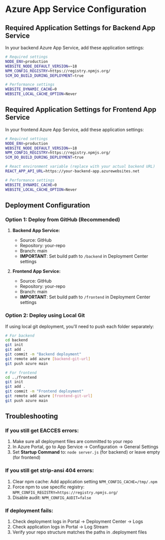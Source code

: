 # Azure App Service Configuration

## Required Application Settings for Backend App Service

In your backend Azure App Service, add these application settings:

```bash
# Required settings
NODE_ENV=production
WEBSITE_NODE_DEFAULT_VERSION=~18
NPM_CONFIG_REGISTRY=https://registry.npmjs.org/
SCM_DO_BUILD_DURING_DEPLOYMENT=true

# Performance settings
WEBSITE_DYNAMIC_CACHE=0
WEBSITE_LOCAL_CACHE_OPTION=Never
```

## Required Application Settings for Frontend App Service

In your frontend Azure App Service, add these application settings:

```bash
# Required settings  
NODE_ENV=production
WEBSITE_NODE_DEFAULT_VERSION=~18
NPM_CONFIG_REGISTRY=https://registry.npmjs.org/
SCM_DO_BUILD_DURING_DEPLOYMENT=true

# React environment variable (replace with your actual backend URL)
REACT_APP_API_URL=https://your-backend-app.azurewebsites.net

# Performance settings
WEBSITE_DYNAMIC_CACHE=0
WEBSITE_LOCAL_CACHE_OPTION=Never
```

## Deployment Configuration

### Option 1: Deploy from GitHub (Recommended)

1. **Backend App Service:**
   - Source: GitHub
   - Repository: your-repo
   - Branch: main
   - **IMPORTANT**: Set build path to `/backend` in Deployment Center settings

2. **Frontend App Service:**
   - Source: GitHub  
   - Repository: your-repo
   - Branch: main
   - **IMPORTANT**: Set build path to `/frontend` in Deployment Center settings

### Option 2: Deploy using Local Git

If using local git deployment, you'll need to push each folder separately:

```bash
# For backend
cd backend
git init
git add .
git commit -m "Backend deployment"
git remote add azure [backend-git-url]
git push azure main

# For frontend  
cd ../frontend
git init
git add .
git commit -m "Frontend deployment"  
git remote add azure [frontend-git-url]
git push azure main
```

## Troubleshooting

### If you still get EACCES errors:
1. Make sure all deployment files are committed to your repo
2. In Azure Portal, go to App Service → Configuration → General Settings
3. Set **Startup Command** to: `node server.js` (for backend) or leave empty (for frontend)

### If you still get strip-ansi 404 errors:
1. Clear npm cache: Add application setting `NPM_CONFIG_CACHE=/tmp/.npm`
2. Force npm to use specific registry: `NPM_CONFIG_REGISTRY=https://registry.npmjs.org/`
3. Disable audit: `NPM_CONFIG_AUDIT=false`

### If deployment fails:
1. Check deployment logs in Portal → Deployment Center → Logs  
2. Check application logs in Portal → Log Stream
3. Verify your repo structure matches the paths in .deployment files